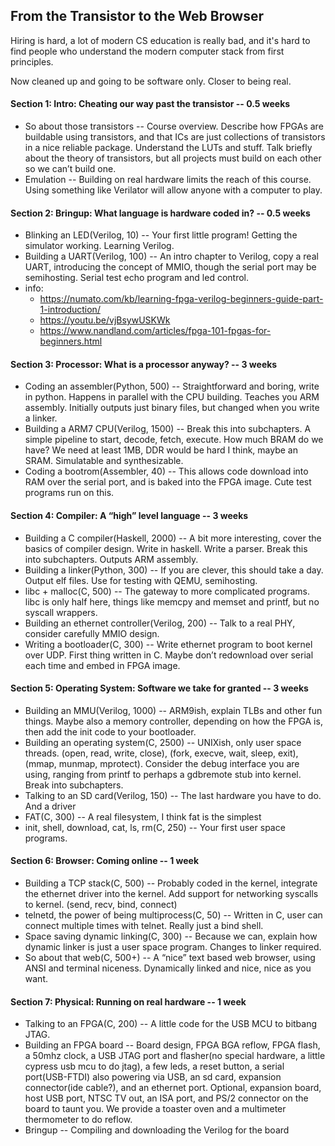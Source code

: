 ## From the Transistor to the Web Browser

Hiring is hard, a lot of modern CS education is really bad, and it's hard to find people who understand the modern computer stack from first principles.

Now cleaned up and going to be software only. Closer to being real.

#### Section 1: Intro: Cheating our way past the transistor -- 0.5 weeks
- So about those transistors -- Course overview. Describe how FPGAs are buildable using transistors, and that ICs are just collections of transistors in a nice reliable package. Understand the LUTs and stuff. Talk briefly about the theory of transistors, but all projects must build on each other so we can’t build one.
- Emulation -- Building on real hardware limits the reach of this course. Using something like Verilator will allow anyone with a computer to play.

#### Section 2: Bringup: What language is hardware coded in? -- 0.5 weeks
- Blinking an LED(Verilog, 10) -- Your first little program! Getting the simulator working. Learning Verilog.
- Building a UART(Verilog, 100) -- An intro chapter to Verilog, copy a real UART, introducing the concept of MMIO, though the serial port may be semihosting. Serial test echo program and led control.
- info:
  - https://numato.com/kb/learning-fpga-verilog-beginners-guide-part-1-introduction/
  - https://youtu.be/vjBsywUSKWk
  - https://www.nandland.com/articles/fpga-101-fpgas-for-beginners.html

#### Section 3: Processor: What is a processor anyway? -- 3 weeks
- Coding an assembler(Python, 500) -- Straightforward and boring, write in python. Happens in parallel with the CPU building. Teaches you ARM assembly. Initially outputs just binary files, but changed when you write a linker.
- Building a ARM7 CPU(Verilog, 1500) -- Break this into subchapters. A simple pipeline to start, decode, fetch, execute. How much BRAM do we have? We need at least 1MB, DDR would be hard I think, maybe an SRAM. Simulatable and synthesizable.
- Coding a bootrom(Assembler, 40) -- This allows code download into RAM over the serial port, and is baked into the FPGA image. Cute test programs run on this.

#### Section 4: Compiler: A “high” level language -- 3 weeks
- Building a C compiler(Haskell, 2000) -- A bit more interesting, cover the basics of compiler design. Write in haskell. Write a parser. Break this into subchapters. Outputs ARM assembly.
- Building a linker(Python, 300) -- If you are clever, this should take a day. Output elf files. Use for testing with QEMU, semihosting.
- libc + malloc(C, 500) -- The gateway to more complicated programs. libc is only half here, things like memcpy and memset and printf, but no syscall wrappers.
- Building an ethernet controller(Verilog, 200) -- Talk to a real PHY, consider carefully MMIO design.
- Writing a bootloader(C, 300) -- Write ethernet program to boot kernel over UDP. First thing written in C. Maybe don’t redownload over serial each time and embed in FPGA image.

#### Section 5: Operating System: Software we take for granted -- 3 weeks
- Building an MMU(Verilog, 1000) -- ARM9ish, explain TLBs and other fun things. Maybe also a memory controller, depending on how the FPGA is, then add the init code to your bootloader.
- Building an operating system(C, 2500) -- UNIXish, only user space threads. (open, read, write, close), (fork, execve, wait, sleep, exit), (mmap, munmap, mprotect). Consider the debug interface you are using, ranging from printf to perhaps a gdbremote stub into kernel. Break into subchapters.
- Talking to an SD card(Verilog, 150) -- The last hardware you have to do. And a driver
- FAT(C, 300) -- A real filesystem, I think fat is the simplest
- init, shell, download, cat, ls, rm(C, 250) -- Your first user space programs.

#### Section 6: Browser: Coming online -- 1 week
- Building a TCP stack(C, 500) -- Probably coded in the kernel, integrate the ethernet driver into the kernel. Add support for networking syscalls to kernel. (send, recv, bind, connect)
- telnetd, the power of being multiprocess(C, 50) --  Written in C, user can connect multiple times with telnet. Really just a bind shell.
- Space saving dynamic linking(C, 300) -- Because we can, explain how dynamic linker is just a user space program. Changes to linker required.
- So about that web(C, 500+) -- A “nice” text based web browser, using ANSI and terminal niceness. Dynamically linked and nice, nice as you want.

#### Section 7: Physical: Running on real hardware -- 1 week
- Talking to an FPGA(C, 200) -- A little code for the USB MCU to bitbang JTAG.
- Building an FPGA board -- Board design, FPGA BGA reflow, FPGA flash, a 50mhz clock, a USB JTAG port and flasher(no special hardware, a little cypress usb mcu to do jtag), a few leds, a reset button, a serial port(USB-FTDI) also powering via USB, an sd card, expansion connector(ide cable?), and an ethernet port. Optional, expansion board, host USB port, NTSC TV out, an ISA port, and PS/2 connector on the board to taunt you. We provide a toaster oven and a multimeter thermometer to do reflow. 
- Bringup -- Compiling and downloading the Verilog for the board
